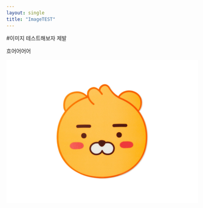 ```yaml
---
layout: single
title: "ImageTEST"
---
```


#이미지 테스트해보자 제발 

흐어어어어

![d](../images/2021-10-10-ti/d.jpg)
